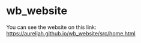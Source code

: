 # wb_website

You can see the website on this link:
https://aureljah.github.io/wb_website/src/home.html
